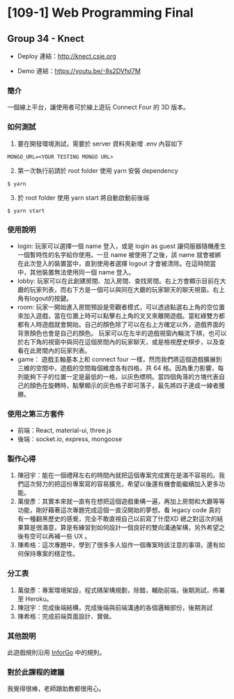 # [109-1] Web Programming Final 
## Group 34 - Knect

* Deploy 連結：http://knect.csie.org

* Demo 連結：https://youtu.be/-8s2DVfsI7M

### 簡介

一個線上平台，讓使用者可於線上遊玩 Connect Four 的 3D 版本。

### 如何測試

1. 要在開發環境測試，需要於 server 資料夾新增 .env 內容如下
```
MONGO_URL=<YOUR TESTING MONGO URL>
```

2. 第一次執行前請於 root folder 使用 yarn 安裝 dependency
```
$ yarn
```

3. 於 root folder 使用 yarn start 將自動啟動前後端
```
$ yarn start
```

### 使用說明

* login:
玩家可以選擇一個 name 登入，或是 login as guest 讓伺服器隨機產生一個暫時性的名字給你使用。一旦 name 被使用了之後，該 name 就會被綁在此次登入的裝置當中，直到使用者選擇 logout 才會被清除。在這時間當中，其他裝置無法使用同一個 name 登入。
* lobby:
玩家可以在此創建房間、加入房間、查找房間。右上方會顯示目前在大廳的玩家列表，而右下方是一個可以與同在大廳的玩家聊天的聊天視窗。右上角有logout的按鍵。
* room:
玩家一開始進入房間預設是旁觀者模式，可以透過點選右上角的空位置來加入遊戲，當在位置上時可以點擊右上角的叉叉來離開遊戲。當紅綠雙方都都有人時遊戲就會開始。自己的顏色除了可以在右上方確定以外，遊戲界面的背景顏色也會是自己的顏色。
玩家可以在左半的遊戲視窗內輪流下棋，也可以於右下角的視窗中與同在這個房間內的玩家聊天，或是檢視歷史棋步，以及查看在此房間內的玩家列表。
* game：
遊戲主軸基本上和 connect four 一樣，然而我們將這個遊戲擴展到三維的空間中，遊戲的空間每個維度各有四格，共 64 格。因為重力影響，每列能夠下子的位置一定是最低的一格，以灰色標明。當四個角落的方塊代表自己的顏色在旋轉時，點擊顯示的灰色格子即可落子，最先將四子連成一線者獲勝。

### 使用之第三方套件

* 前端：React, material-ui, three.js
* 後端：socket.io, express, mongoose

### 製作心得

1. 陳冠宇：能在一個禮拜左右的時間內就把這個專案完成實在是滿不容易的。我們這次努力的把這份專案寫的容易擴充，希望以後還有機會能繼續加入更多功能。
1. 萬俊彥：其實本來就一直有在想把這個遊戲重構一遍，再加上房間和大廳等等功能，剛好藉著這次專題完成這個一直沒開始的夢想。看 legacy code 真的有一種翻黑歷史的感覺，完全不敢直視自己以前寫了什麼XD 總之對這次的結果算是很滿意，算是有練習到如何設計一個良好的雙向溝通架構，另外希望之後有空可以再補一些 UX 。
1. 陳希格：這次專題中，學到了很多多人協作一個專案時該注意的事項，還有如何保持專案的穩定性。

### 分工表

1. 萬俊彥：專案環境架設，程式碼架構規劃，除錯，輔助前端，後期測試，佈署至 Heroku。
1. 陳冠宇：完成後端結構，完成後端與前端溝通的各個邏輯部份，後期測試
1. 陳希格：完成前端頁面設計、實做。

### 其他說明

此遊戲規則沿用 [InforGo](https://github.com/TaWeiTu/InforGo) 中的規則。

### 對於此課程的建議

我覺得很棒，老師跟助教都很用心。
